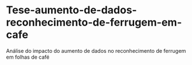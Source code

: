 # Tese-aumento-de-dados-reconhecimento-de-ferrugem-em-cafe
Análise do impacto do aumento de dados no reconhecimento de ferrugem em folhas de café
